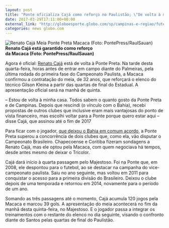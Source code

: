 ```yaml
---
layout: post
title: "Ponte oficializa Cajá como reforço no Paulistão; \"De volta à minha casa\", diz"
date: 2017-03-29T17:11:00+00:00
external_link: "http://globoesporte.globo.com/sp/campinas-e-regiao/futebol/times/ponte-preta/noticia/2017/03/ponte-oficializa-caja-como-reforco-no-paulistao-de-volta-minha-casa-diz.html"
categories: news globo.com
---
```

 ![Renato Cajá Meia Ponte Preta Macaca (Foto: PontePress/RaulSauan)](http://s2.glbimg.com/YGM67ABR22H_NYQ40ezibEq5CgA=/239x0:860x620/300x300/s.glbimg.com/es/ge/f/original/2017/03/29/caja.jpg "Renato Cajá Meia Ponte Preta Macaca (Foto: PontePress/RaulSauan)")**Renato Cajá está garantido como reforço  
da Macaca (Foto: PontePress/RaulSauan)**  

Agora é oficial: [Renato Cajá](http://globoesporte.globo.com/atleta/renato-caja.html) está de volta à Ponte Preta. Na tarde desta quarta-feira, horas antes de entrar em campo diante do Palmeiras, pela última rodada do primeira fase do Campeonato Paulista, a Macaca confirmou a contratação do meia, de 32 anos, que reforçará o elenco do técnico Gilson Kleina a partir das quartas de final do Estadual. A apresentação oficial será na manhã de quinta.&nbsp;

– Estou de volta à minha casa. Todos sabem o quanto gosto da Ponte Preta e de Campinas. Depois que rescindi (o vínculo com o Bahia), recebi propostas de outros clubes que inclusive eram mais vantajosas do ponto de vista financeiro, mas escolhi voltar para a Ponte porque quero estar aqui – disse Cajá, que assinou até o fim de 2017

Para ficar com o jogador,&nbsp;[que deixou o Bahia em comum acordo](http://globoesporte.globo.com/ba/futebol/times/bahia/noticia/2017/03/diretor-anuncia-saida-do-meia-renato-caja-do-bahia-comum-acordo.html), a Ponte Preta superou a concorrência de dois clubes que, como ela, vão disputar o Campeonato Brasileiro. Chapecoense e Coritiba fizeram sondagens a Renato Cajá, mas ele optou pela Macaca, com quem negociava há tempos, desde antes mesmo de deixar o Tricolor.

Cajá dará início à quarta passagem pelo Majestoso. Foi na Ponte que, em 2008, ele despontou para o futebol, ao se destacar na campanha do vice-campeonato paulista. Saiu no ano seguinte, mas voltou em 2011 para conquistar o acesso para a primeira divisão do Brasileiro. Deixou o clube depois de uma temporada e retornou em 2014, novamente para o período de um ano.

Somando as três passagens até o momento, Cajá acumula 120 jogos pela Macaca e marcou 39 gols. A apresentação do meia acontecerá no fim da manhã desta quinta-feira, no Majestoso. E o jogador passa a integrar os treinamentos com o restante do elenco no dia seguinte, visando o confronto diante do Santos pelas quartas de final do Paulistão.

